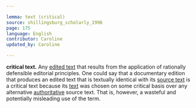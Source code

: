 ```yaml
---

lemma: text (critical)
source: shillingsburg_scholarly_1996
page: 175
language: English
contributor: Caroline
updated_by: Caroline

---
```


**critical text.** Any [edited text](textEdited.html) that results from the application of rationally defensible editorial principles. One could say that a documentary edition that produces an edited text that is textually identical with its [source text](textSource.html) is a critical text because its [text](text.html) was chosen on some critical basis over any alternative [authoritative](authoritative.html) source text. That is, however, a wasteful and potentially misleading use of the term.
